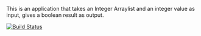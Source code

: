 This is an application that takes an Integer Arraylist and an integer value as input, gives a boolean result as output.

[![Build Status](https://travis-ci.com/talhaunal99/Bil481_Odev1.svg?branch=main)](https://travis-ci.com/talhaunal99/Bil481_Odev1)